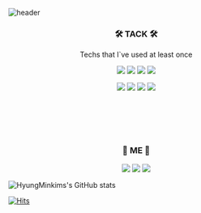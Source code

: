 ![header](https://capsule-render.vercel.app/api?type=cylinder&color=auto&height=300&section=header&text=HELLO&fontSize=90)

<h3 align="center">🛠 TACK 🛠</h3>

<p align="center"> Techs that I`ve used at least once </p>

<p align="center">
<img src="https://img.shields.io/badge/Java-007396?style=flat-square&logo=Java&logoColor=white"/>
<img src="https://img.shields.io/badge/Swift-FA7343?style=flat-square&logo=Swift&logoColor=white"/>
<img src="https://img.shields.io/badge/HTML5-E34F26?style=flat-square&logo=HTML5&logoColor=white"/>
<img src="https://img.shields.io/badge/JavaScript-F7DF1E?style=flat-square&logo=JavaScript&logoColor=white"/>
</p>
<p align="center">
<img src="https://img.shields.io/badge/Android-3DDC84?style=flat-square&logo=Android&logoColor=white"/>
<img src="https://img.shields.io/badge/MySQL-4479A1?style=flat-square&logo=MySQL&logoColor=white"/>
<img src="https://img.shields.io/badge/Oracle-F80000?style=flat-square&logo=Oracle&logoColor=white"/>
<img src="https://img.shields.io/badge/C++-00599C?style=flat-square&logo=C%2B%2B&logoColor=white"/>
</p>


<br>
<br>
<br>
<br>
<h3 align="center">👀 ME 👀</h3>
<p align="center">
<a href="https://github.com/gudals1947" target="_blank"><img src="https://img.shields.io/badge/GitHub-181717?style=flat-square&logo=GitHub&logoColor=white"/></a>
<a href="mailto:kkg866@gmail.com" target="_blank"><img src="https://img.shields.io/badge/Gmail-EA4335?style=flat-square&logo=Gmail&logoColor=white"/></a>
<a href="mailto:94_08_07@naver.com" target="_blank"><img src="https://img.shields.io/badge/Naver-03C75A?style=flat-square&logo=Naver&logoColor=white"/></a>
</p>

![HyungMinkims's GitHub stats](https://github-readme-stats.vercel.app/api?username=HyungMinkims&show_icons=true&theme=dracula)

[![Hits](https://hits.seeyoufarm.com/api/count/incr/badge.svg?url=https%3A%2F%2Fgithub.com%2FHyungMinKims&count_bg=%23C83D3D&title_bg=%23000000&icon=ko-fi.svg&icon_color=%23B00000&title=hits&edge_flat=true)](https://hits.seeyoufarm.com)

<!--
**HyungMinKims/HyungMinKims** is a ✨ _special_ ✨ repository because its `README.md` (this file) appears on your GitHub profile.

Here are some ideas to get you started:

- 🔭 I’m currently working on ...
- 🌱 I’m currently learning ...
- 👯 I’m looking to collaborate on ...
- 🤔 I’m looking for help with ...
- 💬 Ask me about ...
- 📫 How to reach me: ...
- 😄 Pronouns: ...
- ⚡ Fun fact: ...
-->
